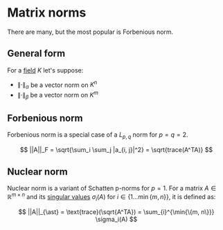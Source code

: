 [field]: field.md

# Matrix norms

There are many, but the most popular is Forbenious norm.

## General form

For a [field][field] $K$ let's suppose:

- $\lVert \cdot \rVert_\alpha$ be a vector norm on $K^n$
- $\lVert \cdot \rVert_\beta$ be a vector norm on $K^m$


## Forbenious norm

Forbenious norm is a special case of a $L_{p, q}$ norm for $p = q = 2$.

$$
||A||_F = \sqrt{\sum_i \sum_j |a_{i, j}|^2} = \sqrt{trace(A^TA)}
$$

## Nuclear norm

Nuclear norm is a variant of Schatten p-norms for $p=1$. For a matrix $A \in
\mathbb{R}^{m \times n}$ and its [singular values](./svd.md) $\sigma_i(A)$ for $i \in
\{1\ldots \min{\{m, n\}}\}$, it is defined as:

$$
||A||_{\ast} = \text{trace}(\sqrt{A^TA}) = \sum_{i}^{\min{\{m, n\}}} \sigma_i(A)
$$
